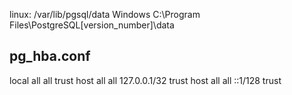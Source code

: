 linux: /var/lib/pgsql/data
Windows C:\Program Files\PostgreSQL\[version_number]\data

pg_hba.conf
-----------
local   all             all                                     trust
host    all             all             127.0.0.1/32            trust
host    all             all             ::1/128                 trust
